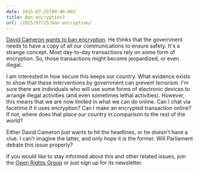 ```yaml
---
date: 2015-07-25T00:00:00Z
title: Ban encryption?
url: /2015/07/25/ban-encryption/
---
```


[David Cameron wants to ban encryption](http://www.independent.co.uk/life-style/gadgets-and-tech/news/whatsapp-and-snapchat-could-be-banned-under-new-surveillance-plans-9973035.html). He thinks that the government needs to have a copy of all our communications to ensure safety. It's a strange concept. Most day-to-day transactions rely on some form of encryption. So, those transactions might become jeopardized, or even illegal.

I am interested in how secure this keeps our country. What evidence exists to show that these interventions by government can prevent terrorism. I'm sure there are individuals who will use some forms of electronic devices to arrange illegal activities (and even sometimes lethal activities). However, this means that we are now limited in what we can do online. Can I chat via facetime if it uses encryption? Can I make an encrypted transaction online? If not, where does that place our country in comparison to the rest of the world?

Either David Cameron just wants to hit the headlines, or he doesn't have a clue. I can't imagine the latter, and only hope it is the former. Will Parliament debate this issue properly?

If you would like to stay informed about this and other related issues, join the [Open Rights Group](http://www.openrightsgroup.org) or just sign up for its newsletter.
